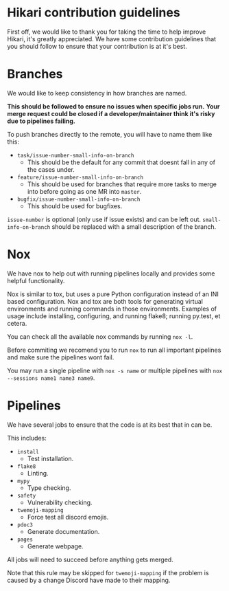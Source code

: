 # Hikari contribution guidelines

First off, we would like to thank you for taking the time to help improve Hikari, it's greatly appreciated. We have some contribution guidelines that you should follow to ensure that your contribution is at it's best.

# Branches

We would like to keep consistency in how branches are named.

**This should be followed to ensure no issues when specific jobs run.**
**Your merge request could be closed if a developer/maintainer think it's risky due to pipelines failing.**

To push branches directly to the remote, you will have to name them like this:
  - `task/issue-number-small-info-on-branch`
    - This should be the default for any commit that doesnt fall in any of the cases under.
  - `feature/issue-number-small-info-on-branch`
    - This should be used for branches that require more tasks to merge into before going as one MR into `master`.
  - `bugfix/issue-number-small-info-on-branch`
    - This should be used for bugfixes.

`issue-number` is optional (only use if issue exists) and can be left out. `small-info-on-branch` should be replaced with a small description of the branch.

# Nox

We have nox to help out with running pipelines locally and provides some helpful functionality.

Nox is similar to tox, but uses a pure Python configuration instead of an
INI based configuration. Nox and tox are both tools for generating virtual
environments and running commands in those environments. Examples of usage
include installing, configuring, and running flake8; running py.test, et
cetera.

You can check all the available nox commands by running `nox -l`.

Before commiting we recomend you to run `nox` to run all important pipelines and make sure the pipelines wont fail.

You may run a single pipeline with `nox -s name` or multiple pipelines with
`nox --sessions name1 name3 name9`.

# Pipelines

We have several jobs to ensure that the code is at its best that in can be.

This includes:
  - `install`
    - Test installation.
  - `flake8`
    - Linting.
  - `mypy`
    - Type checking.
  - `safety`
    - Vulnerability checking.
  - `twemoji-mapping`
    - Force test all discord emojis.
  - `pdoc3`
    - Generate documentation.
  - `pages`
    - Generate webpage.

All jobs will need to succeed before anything gets merged.

Note that this rule may be skipped for `twemoji-mapping` if the
problem is caused by a change Discord have made to their mapping.
